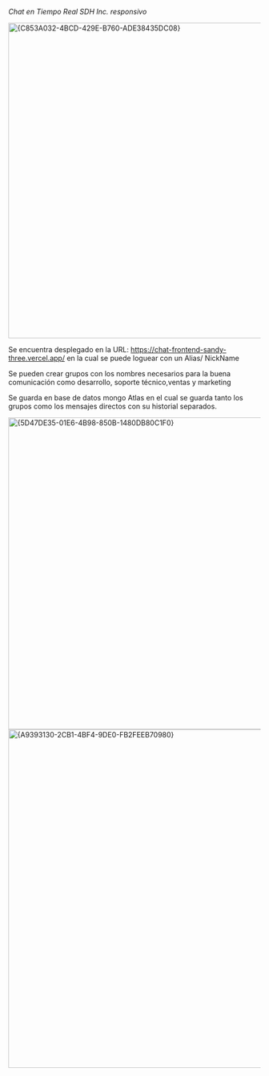 *Chat en Tiempo Real SDH Inc. responsivo*

<img width="1351" height="629" alt="{C853A032-4BCD-429E-B760-ADE38435DC08}" src="https://github.com/user-attachments/assets/204e3408-2f14-4165-8624-a10612252f33" />

Se encuentra desplegado en la URL: https://chat-frontend-sandy-three.vercel.app/ en la cual se puede loguear con un Alias/ NickName

Se pueden crear grupos con los nombres necesarios para la buena comunicación como desarrollo, soporte técnico,ventas y marketing

Se guarda en base de datos mongo Atlas en el cual se guarda tanto los grupos como los mensajes directos con su historial separados.

<img width="1354" height="622" alt="{5D47DE35-01E6-4B98-850B-1480DB80C1F0}" src="https://github.com/user-attachments/assets/614e982e-d0c3-4757-9ff8-0eb91460ff6a" />

<img width="1348" height="675" alt="{A9393130-2CB1-4BF4-9DE0-FB2FEEB70980}" src="https://github.com/user-attachments/assets/d6f5f557-8223-4bab-bf78-ee1959df60fa" />

